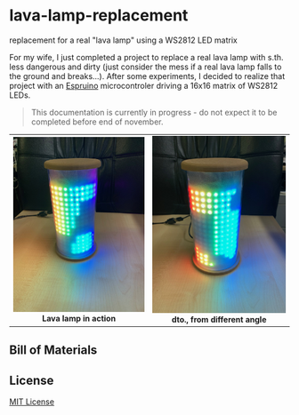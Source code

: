 # lava-lamp-replacement #

replacement for a real "lava lamp" using a WS2812 LED matrix

For my wife, I just completed a project to replace a real lava lamp with s.th. less dangerous and dirty (just consider the mess if a real lava lamp falls to the ground and breaks...). After some experiments, I decided to realize that project with an [Espruino](https://www.espruino.com/) microcontroler driving a 16x16 matrix of WS2812 LEDs.

> This documentation is currently in progress - do not expect it to be completed before end of november.

<table>
  <tr>
    <td style="text-align:center"><img width=290 src="LavaLamp-in-action_01.jpg"><br><b>Lava lamp in action</b></td>
    <td style="text-align:center"><img width=290 src="LavaLamp-in-action_02.jpg"><br><b>dto., from different angle</b></td>
  </tr>
</table>

## Bill of Materials ##


## License ##

[MIT License](LICENSE.md)
